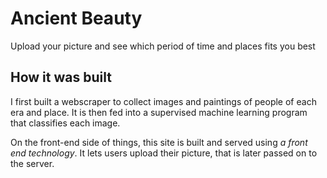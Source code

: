 # Ancient Beauty
Upload your picture and see which period of time and places fits you best

## How it was built
I first built a webscraper to collect images and paintings of people of each era and place. It is then fed into a supervised machine learning program that classifies each image. 

On the front-end side of things, this site is built and served using *a front end technology*. It lets users upload their picture, that is later passed on to the server. 
